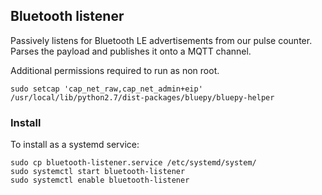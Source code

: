 ## Bluetooth listener

Passively listens for Bluetooth LE advertisements from our pulse counter.
Parses the payload and publishes it onto a MQTT channel.

Additional permissions required to run as non root.

```
sudo setcap 'cap_net_raw,cap_net_admin+eip' /usr/local/lib/python2.7/dist-packages/bluepy/bluepy-helper
```


### Install

To install as a systemd service:

```
sudo cp bluetooth-listener.service /etc/systemd/system/
sudo systemctl start bluetooth-listener
sudo systemctl enable bluetooth-listener
```

